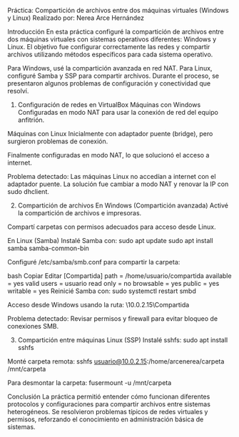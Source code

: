 Práctica: Compartición de archivos entre dos máquinas virtuales (Windows y Linux)
Realizado por: Nerea Arce Hernández

Introducción
En esta práctica configuré la compartición de archivos entre dos máquinas virtuales con sistemas operativos diferentes: Windows y Linux. El objetivo fue configurar correctamente las redes y compartir archivos utilizando métodos específicos para cada sistema operativo.

Para Windows, usé la compartición avanzada en red NAT. Para Linux, configuré Samba y SSP para compartir archivos. Durante el proceso, se presentaron algunos problemas de configuración y conectividad que resolví.

1. Configuración de redes en VirtualBox
Máquinas con Windows
Configuradas en modo NAT para usar la conexión de red del equipo anfitrión.

Máquinas con Linux
Inicialmente con adaptador puente (bridge), pero surgieron problemas de conexión.

Finalmente configuradas en modo NAT, lo que solucionó el acceso a internet.

Problema detectado:
Las máquinas Linux no accedían a internet con el adaptador puente. La solución fue cambiar a modo NAT y renovar la IP con sudo dhclient.

2. Compartición de archivos
En Windows (Compartición avanzada)
Activé la compartición de archivos e impresoras.

Compartí carpetas con permisos adecuados para acceso desde Linux.

En Linux (Samba)
Instalé Samba con:
sudo apt update
sudo apt install samba samba-common-bin

Configuré /etc/samba/smb.conf para compartir la carpeta:

bash
Copiar
Editar
[Compartida]
path = /home/usuario/compartida
available = yes
valid users = usuario
read only = no
browsable = yes
public = yes
writable = yes
Reinicié Samba con:
sudo systemctl restart smbd

Acceso desde Windows usando la ruta:
\\10.0.2.15\Compartida

Problema detectado:
Revisar permisos y firewall para evitar bloqueo de conexiones SMB.

3. Compartición entre máquinas Linux (SSP)
Instalé sshfs:
sudo apt install sshfs

Monté carpeta remota:
sshfs usuario@10.0.2.15:/home/arcenerea/carpeta /mnt/carpeta

Para desmontar la carpeta:
fusermount -u /mnt/carpeta

Conclusión
La práctica permitió entender cómo funcionan diferentes protocolos y configuraciones para compartir archivos entre sistemas heterogéneos. Se resolvieron problemas típicos de redes virtuales y permisos, reforzando el conocimiento en administración básica de sistemas.
